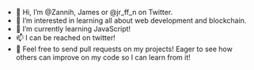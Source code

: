 - 👋 Hi, I’m @Zannih, James or @jr_ff_n on Twitter.
- 👀 I’m interested in learning all about web development and blockchain.
- 🌱 I’m currently learning JavaScript!
- 📫 I can be reached on twitter!
- 👀 Feel free to send pull requests on my projects! Eager to see how others can improve on my code so I can learn from it!

<!---
Zannih/Zannih is a ✨ special ✨ repository because its `README.md` (this file) appears on your GitHub profile.
You can click the Preview link to take a look at your changes.
--->
